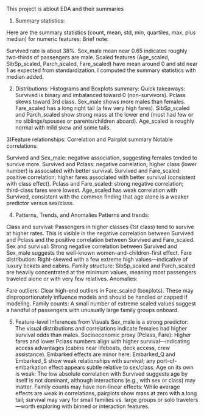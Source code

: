 This project is ablout EDA and their summaries 
1) Summary statistics:
   
Here are the summary statistics (count, mean, std, min, quartiles, max, plus median) for numeric features:
Brief note:

Survived rate is about 38%.
Sex_male mean near 0.65 indicates roughly two-thirds of passengers are male.
Scaled features (Age_scaled, SibSp_scaled, Parch_scaled, Fare_scaled) have mean around 0 and std near 1 as expected from standardization.
I computed the summary statistics with median added.

2) Distributions: Histograms and Boxplots summary:
   Quick takeaways:
Survived is binary and imbalanced toward 0 (non-survivors).
Pclass skews toward 3rd class.
Sex_male shows more males than females.
Fare_scaled has a long right tail (a few very high fares).
SibSp_scaled and Parch_scaled show strong mass at the lower end (most had few or no siblings/spouses or parents/children aboard).
Age_scaled is roughly normal with mild skew and some tails.

3)Feature relationships: Correlation and Pairplot summary
Notable correlations:

Survived and Sex_male: negative association, suggesting females tended to survive more.
Survived and Pclass: negative correlation; higher class (lower number) is associated with better survival.
Survived and Fare_scaled: positive correlation; higher fares associated with better survival (consistent with class effect).
Pclass and Fare_scaled: strong negative correlation; third-class fares were lowest.
Age_scaled has weak correlation with Survived, consistent with the common finding that age alone is a weaker predictor versus sex/class.

4) Patterns, Trends, and Anomalies
Patterns and trends:

Class and survival: Passengers in higher classes (1st class) tend to survive at higher rates. This is visible in the negative correlation between Survived and Pclass and the positive correlation between Survived and Fare_scaled.
Sex and survival: Strong negative correlation between Survived and Sex_male suggests the well-known women-and-children-first effect.
Fare distribution: Right-skewed with a few extreme high values—indicative of luxury tickets and cabins.
Family structure: SibSp_scaled and Parch_scaled are heavily concentrated at the minimum values, meaning most passengers traveled alone or with very few relatives.
Anomalies:

Fare outliers: Clear high-end outliers in Fare_scaled (boxplots). These may disproportionately influence models and should be handled or capped if modeling.
Family counts: A small number of extreme scaled values suggest a handful of passengers with unusually large family groups onboard.

5) Feature-level Inferences from Visuals
Sex_male is a strong predictor: The visual distributions and correlations indicate females had higher survival odds than males.
Socioeconomic proxy (Pclass, Fare): Higher fares and lower Pclass numbers align with higher survival—indicating access advantages (cabins near lifeboats, deck access, crew assistance).
Embarked effects are minor here: Embarked_Q and Embarked_S show weak relationships with survival; any port-of-embarkation effect appears subtle relative to sex/class.
Age on its own is weak: The low absolute correlation with Survived suggests age by itself is not dominant, although interactions (e.g., with sex or class) may matter.
Family counts may have non-linear effects: While average effects are weak in correlations, pairplots show mass at zero with a long tail; survival may vary for small families vs. large groups or solo travelers—worth exploring with binned or interaction features.


